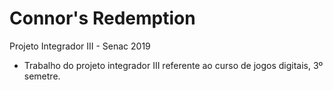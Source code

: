 # Connor's Redemption
Projeto Integrador III - Senac 2019

- Trabalho do projeto integrador III referente ao curso de jogos digitais, 3º semetre.
